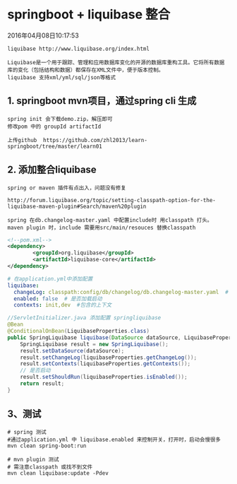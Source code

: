 # springboot + liquibase 整合
2016年04月08日10:17:53

	liquibase http://www.liquibase.org/index.html
	
	Liquibase是一个用于跟踪、管理和应用数据库变化的开源的数据库重构工具。它将所有数据库的变化（包括结构和数据）都保存在XML文件中，便于版本控制。
	liquibase 支持xml/yml/sql/json等格式

## 1. springboot mvn项目，通过spring cli 生成
	spring init 会下载demo.zip，解压即可
	修改pom 中的 groupId artifactId

	上传github  https://github.com/zhl2013/learn-springboot/tree/master/learn01

## 2. 添加整合liquibase

	spring or maven 插件有点出入，问题没有修复
	
	http://forum.liquibase.org/topic/setting-classpath-option-for-the-liquibase-maven-plugin#Search/maven%20plugin
	
	spring 在db.changelog-master.yaml 中配置include时 用classpath 打头。
	maven plugin 时，include 需要用src/main/resouces 替换classpath
	
``` xml
<!--pom.xml-->
<dependency>
		<groupId>org.liquibase</groupId>
		<artifactId>liquibase-core</artifactId>
</dependency>
```	

	
```yml
# 在application.yml中添加配置
liquibase: 
  changeLog: classpath:config/db/changelog/db.changelog-master.yaml  # changelog主配置文件
  enabled: false  # 是否加载启动
  contexts: init,dev  #包含的上下文
```	

	
```java
//ServletInitializer.java 添加配置 springliquibase
@Bean
@ConditionalOnBean(LiquibaseProperties.class)
public SpringLiquibase liquibase(DataSource dataSource, LiquibaseProperties liquibaseProperties) {
	SpringLiquibase result = new SpringLiquibase();
	result.setDataSource(dataSource);
	result.setChangeLog(liquibaseProperties.getChangeLog());
	result.setContexts(liquibaseProperties.getContexts());
	// 是否启动
	result.setShouldRun(liquibaseProperties.isEnabled());
	return result;
}
```

## 3、测试
```shell
# spring 测试
#通过application.yml 中 liquibase.enabled 来控制开关，打开时，启动会慢很多
mvn clean spring-boot:run
```

```shell
# mvn plugin 测试
# 需注意classpath 或找不到文件
mvn clean liquibase:update -Pdev 
```

